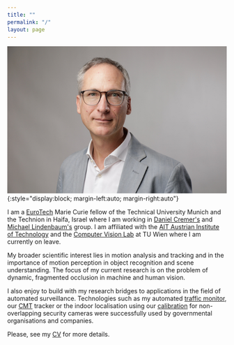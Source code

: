```yaml
---
title: ""
permalink: "/"
layout: page
---
```

![Me](assets/images/pflugfelder-3.jpg){:style="display:block; margin-left:auto; margin-right:auto"}

I am a [EuroTech](https://eurotech-universities.eu) Marie Curie fellow of the Technical University Munich and the Technion in Haifa, Israel where I am working in [Daniel Cremer's](https://vision.in.tum.de/members/pfl) and [Michael Lindenbaum's](https://mic.net.technion.ac.il) group.
I am affiliated with the [AIT Austrian Institute of Technology](https://www.ait.ac.at) and the [Computer Vision Lab](https://cvl.tuwien.ac.at) at TU Wien where I am currently on leave.

My broader scientific interest lies in motion analysis and tracking and in the importance of motion perception in object recognition and scene understanding. The focus of my current research is on the problem of dynamic, fragmented occlusion in machine and human vision. 

I also enjoy to build with my research bridges to applications in the field of automated surveillance. Technologies such as my automated [traffic monitor](https://sciencev1.orf.at/news/35843.html), our [CMT](https://www.gnebehay.com/cmt/results.html) tracker or the indoor localisation using our [calibration](https://link.springer.com/content/pdf/10.1007/978-3-319-16199-0_12.pdf) for non-overlapping security cameras were successfully used by governmental organisations and companies.

Please, see my [CV](assets/docs/sci-cv-pflugfelder.pdf) for more details.

<!---
I was awarded for my scientific contributions in 2008 with a Viennese [WWTF](https://www.wwtf.at/index.php?lang=EN) Career Grant and in 2014 with the IEEE/CvF WACV Best Paper Award. I received several reviewer awards (2016 - J. of Image and Vision Computing, 2017 - J. of Pattern Recognition, 2019 - CVPR) for my community work. In 2012, I founded together with [Matej Kristan](https://www.vicos.si/people/matej_kristan/) the [VOT challenges and workshop series](https://www.votchallenge.net) which we organised together with many other colleagues 2013-2022 at ICCV and ECCV.

where I built 2008-2015 as a manager of governmental and EU funded projects a team of six researchers. I coordinated 2012-2016 AIT's strategic programme [Mobile Vision](https://www.ots.at/presseaussendung/OTS_20130910_OTS0063/ait-und-tu-graz-buendeln-staerken-in-der-internationalen-bildverarbeitungsforschung-bild) which was a cooperation among AIT, [Thomas Pock](https://www.tugraz.at/institute/icg/research/team-pock/people/pock/), TU Graz and [Bernhard Rinner](https://bernhardrinner.com), University of Klagenfurt.


A [Kurt Goedel stipend](https://kgs.logic.at) allowed me to pursue 2001-2002 a master's degree in Computer Science and Informatics under the supervision of [Brian Lovell](https://staff.itee.uq.edu.au/lovell/) and Horst Bischof at the Queensland University of Technology, Australia and TU Wien. I graduated in 2008 under supervision of [Horst Bischof](https://www.tugraz.at/institute/icg/research/team-bischof/people/team-about/horst-bischof/) with a PhD in Telematics at TU Graz.
--->






<!---
 I am programming in  

 [![Julia](https://upload.wikimedia.org/wikipedia/commons/thumb/1/1f/Julia_Programming_Language_Logo.svg/200px-Julia_Programming_Language_Logo.svg.png)](https://julialang.org)
--->
